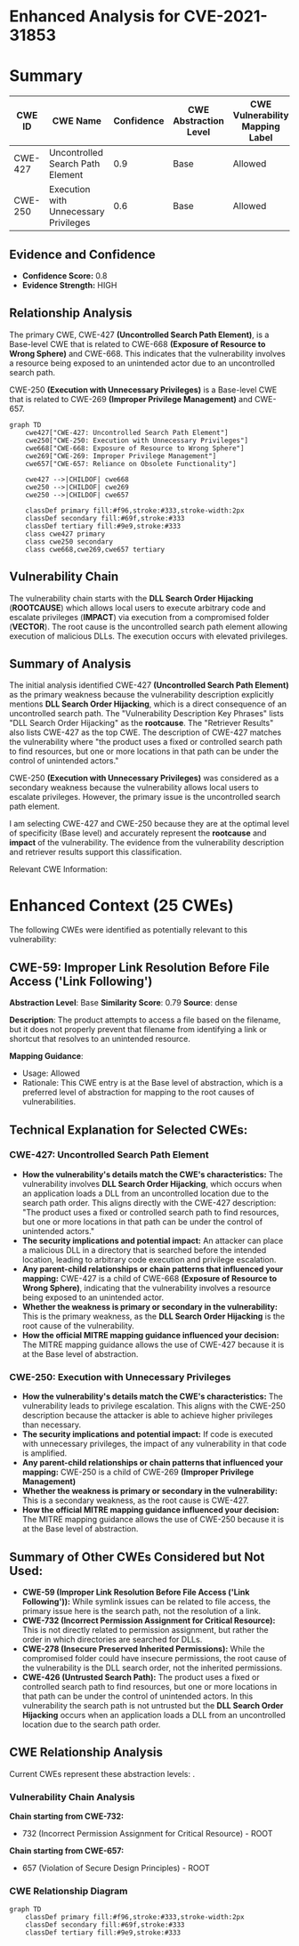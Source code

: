 # Enhanced Analysis for CVE-2021-31853

# Summary
| CWE ID | CWE Name | Confidence | CWE Abstraction Level | CWE Vulnerability Mapping Label | CWE-Vulnerability Mapping Notes |
|---|---|---|---|---|---|
| CWE-427 | Uncontrolled Search Path Element | 0.9 | Base | Allowed | Primary CWE |
| CWE-250 | Execution with Unnecessary Privileges | 0.6 | Base | Allowed | Secondary Candidate |

## Evidence and Confidence

*   **Confidence Score:** 0.8
*   **Evidence Strength:** HIGH

## Relationship Analysis
The primary CWE, CWE-427 **(Uncontrolled Search Path Element)**, is a Base-level CWE that is related to CWE-668 **(Exposure of Resource to Wrong Sphere)** and CWE-668. This indicates that the vulnerability involves a resource being exposed to an unintended actor due to an uncontrolled search path.

CWE-250 **(Execution with Unnecessary Privileges)** is a Base-level CWE that is related to CWE-269 **(Improper Privilege Management)** and CWE-657.

```mermaid
graph TD
    cwe427["CWE-427: Uncontrolled Search Path Element"]
    cwe250["CWE-250: Execution with Unnecessary Privileges"]
    cwe668["CWE-668: Exposure of Resource to Wrong Sphere"]
    cwe269["CWE-269: Improper Privilege Management"]
    cwe657["CWE-657: Reliance on Obsolete Functionality"]

    cwe427 -->|CHILDOF| cwe668
    cwe250 -->|CHILDOF| cwe269
    cwe250 -->|CHILDOF| cwe657

    classDef primary fill:#f96,stroke:#333,stroke-width:2px
    classDef secondary fill:#69f,stroke:#333
    classDef tertiary fill:#9e9,stroke:#333
    class cwe427 primary
    class cwe250 secondary
    class cwe668,cwe269,cwe657 tertiary
```

## Vulnerability Chain
The vulnerability chain starts with the **DLL Search Order Hijacking** (**ROOTCAUSE**) which allows local users to execute arbitrary code and escalate privileges (**IMPACT**) via execution from a compromised folder (**VECTOR**). The root cause is the uncontrolled search path element allowing execution of malicious DLLs. The execution occurs with elevated privileges.

## Summary of Analysis
The initial analysis identified CWE-427 **(Uncontrolled Search Path Element)** as the primary weakness because the vulnerability description explicitly mentions **DLL Search Order Hijacking**, which is a direct consequence of an uncontrolled search path. The "Vulnerability Description Key Phrases" lists "DLL Search Order Hijacking" as the **rootcause**. The "Retriever Results" also lists CWE-427 as the top CWE. The description of CWE-427 matches the vulnerability where "the product uses a fixed or controlled search path to find resources, but one or more locations in that path can be under the control of unintended actors."

CWE-250 **(Execution with Unnecessary Privileges)** was considered as a secondary weakness because the vulnerability allows local users to escalate privileges. However, the primary issue is the uncontrolled search path element.

I am selecting CWE-427 and CWE-250 because they are at the optimal level of specificity (Base level) and accurately represent the **rootcause** and **impact** of the vulnerability. The evidence from the vulnerability description and retriever results support this classification.

Relevant CWE Information:

# Enhanced Context (25 CWEs)
The following CWEs were identified as potentially relevant to this vulnerability:

## CWE-59: Improper Link Resolution Before File Access ('Link Following')
**Abstraction Level**: Base
**Similarity Score**: 0.79
**Source**: dense

**Description**:
The product attempts to access a file based on the filename, but it does not properly prevent that filename from identifying a link or shortcut that resolves to an unintended resource.

**Mapping Guidance**:
- Usage: Allowed
- Rationale: This CWE entry is at the Base level of abstraction, which is a preferred level of abstraction for mapping to the root causes of vulnerabilities.

## Technical Explanation for Selected CWEs:

### CWE-427: Uncontrolled Search Path Element
*   **How the vulnerability's details match the CWE's characteristics:** The vulnerability involves **DLL Search Order Hijacking**, which occurs when an application loads a DLL from an uncontrolled location due to the search path order. This aligns directly with the CWE-427 description: "The product uses a fixed or controlled search path to find resources, but one or more locations in that path can be under the control of unintended actors."
*   **The security implications and potential impact:** An attacker can place a malicious DLL in a directory that is searched before the intended location, leading to arbitrary code execution and privilege escalation.
*   **Any parent-child relationships or chain patterns that influenced your mapping:** CWE-427 is a child of CWE-668 **(Exposure of Resource to Wrong Sphere)**, indicating that the vulnerability involves a resource being exposed to an unintended actor.
*   **Whether the weakness is primary or secondary in the vulnerability:** This is the primary weakness, as the **DLL Search Order Hijacking** is the root cause of the vulnerability.
*   **How the official MITRE mapping guidance influenced your decision:** The MITRE mapping guidance allows the use of CWE-427 because it is at the Base level of abstraction.

### CWE-250: Execution with Unnecessary Privileges
*   **How the vulnerability's details match the CWE's characteristics:** The vulnerability leads to privilege escalation. This aligns with the CWE-250 description because the attacker is able to achieve higher privileges than necessary.
*   **The security implications and potential impact:** If code is executed with unnecessary privileges, the impact of any vulnerability in that code is amplified.
*   **Any parent-child relationships or chain patterns that influenced your mapping:** CWE-250 is a child of CWE-269 **(Improper Privilege Management)**
*   **Whether the weakness is primary or secondary in the vulnerability:** This is a secondary weakness, as the root cause is CWE-427.
*   **How the official MITRE mapping guidance influenced your decision:** The MITRE mapping guidance allows the use of CWE-250 because it is at the Base level of abstraction.

## Summary of Other CWEs Considered but Not Used:

*   **CWE-59 (Improper Link Resolution Before File Access ('Link Following')):** While symlink issues can be related to file access, the primary issue here is the search path, not the resolution of a link.
*   **CWE-732 (Incorrect Permission Assignment for Critical Resource):** This is not directly related to permission assignment, but rather the order in which directories are searched for DLLs.
*   **CWE-278 (Insecure Preserved Inherited Permissions):** While the compromised folder could have insecure permissions, the root cause of the vulnerability is the DLL search order, not the inherited permissions.
*   **CWE-426 (Untrusted Search Path):** The product uses a fixed or controlled search path to find resources, but one or more locations in that path can be under the control of unintended actors. In this vulnerability the search path is not untrusted but the **DLL Search Order Hijacking** occurs when an application loads a DLL from an uncontrolled location due to the search path order.


## CWE Relationship Analysis

Current CWEs represent these abstraction levels: .


### Vulnerability Chain Analysis

**Chain starting from CWE-732:**
- 732 (Incorrect Permission Assignment for Critical Resource) - ROOT


**Chain starting from CWE-657:**
- 657 (Violation of Secure Design Principles) - ROOT



### CWE Relationship Diagram

```mermaid
graph TD
    classDef primary fill:#f96,stroke:#333,stroke-width:2px
    classDef secondary fill:#69f,stroke:#333
    classDef tertiary fill:#9e9,stroke:#333
```